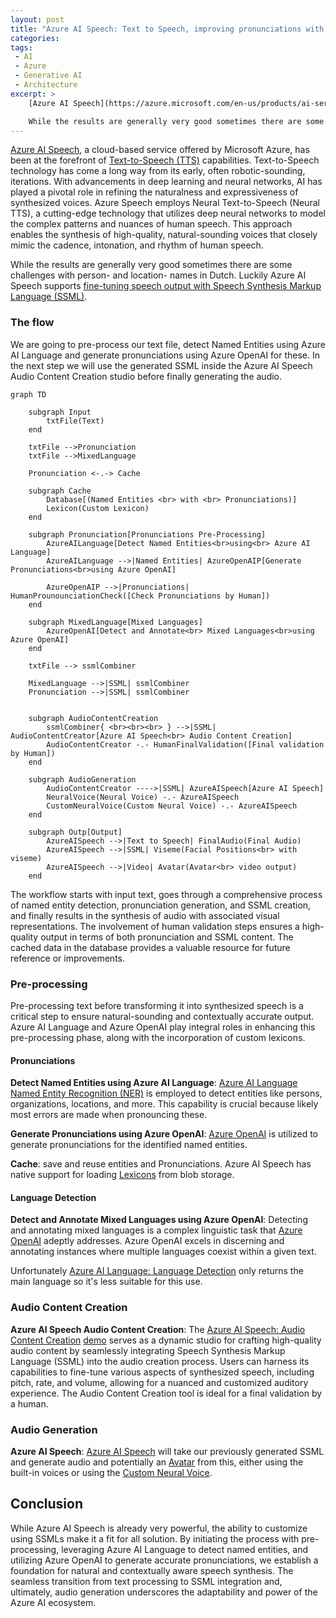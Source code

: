 ```yaml
---
layout: post
title: "Azure AI Speech: Text to Speech, improving pronunciations with AI"
categories: 
tags:
 - AI
 - Azure
 - Generative AI
 - Architecture
excerpt: >
    [Azure AI Speech](https://azure.microsoft.com/en-us/products/ai-services/ai-speech), a cloud-based service offered by Microsoft Azure, has been at the forefront of [Text-to-Speech (TTS)](https://learn.microsoft.com/en-us/azure/ai-services/speech-service/text-to-speech) capabilities. Text-to-Speech technology has come a long way from its early, often robotic-sounding, iterations. With advancements in deep learning and neural networks, AI has played a pivotal role in refining the naturalness and expressiveness of synthesized voices. Azure Speech employs Neural Text-to-Speech (Neural TTS), a cutting-edge technology that utilizes deep neural networks to model the complex patterns and nuances of human speech. This approach enables the synthesis of high-quality, natural-sounding voices that closely mimic the cadence, intonation, and rhythm of human speech. 

    While the results are generally very good sometimes there are some challenges with person- and location- names in Dutch. Luckily Azure AI Speech supports [fine-tuning speech output with Speech Synthesis Markup Language (SSML)](https://learn.microsoft.com/en-us/azure/ai-services/speech-service/speech-synthesis-markup). 
---
```


[Azure AI Speech](https://azure.microsoft.com/en-us/products/ai-services/ai-speech), a cloud-based service offered by Microsoft Azure, has been at the forefront of [Text-to-Speech (TTS)](https://learn.microsoft.com/en-us/azure/ai-services/speech-service/text-to-speech) capabilities. Text-to-Speech technology has come a long way from its early, often robotic-sounding, iterations. With advancements in deep learning and neural networks, AI has played a pivotal role in refining the naturalness and expressiveness of synthesized voices. Azure Speech employs Neural Text-to-Speech (Neural TTS), a cutting-edge technology that utilizes deep neural networks to model the complex patterns and nuances of human speech. This approach enables the synthesis of high-quality, natural-sounding voices that closely mimic the cadence, intonation, and rhythm of human speech. 

While the results are generally very good sometimes there are some challenges with person- and location- names in Dutch. Luckily Azure AI Speech supports [fine-tuning speech output with Speech Synthesis Markup Language (SSML)](https://learn.microsoft.com/en-us/azure/ai-services/speech-service/speech-synthesis-markup). 



### The flow

We are going to pre-process our text file, detect Named Entities using Azure AI Language and generate pronunciations using Azure OpenAI for these. In the next step we will use the generated SSML inside the Azure AI Speech Audio Content Creation studio before finally generating the audio.

```mermaid
graph TD

    subgraph Input
        txtFile(Text)
    end

    txtFile -->Pronunciation
    txtFile -->MixedLanguage

    Pronunciation <-.-> Cache

    subgraph Cache
        Database[(Named Entities <br> with <br> Pronunciations)]
        Lexicon(Custom Lexicon)
    end

    subgraph Pronunciation[Pronunciations Pre-Processing]
        AzureAILanguage[Detect Named Entities<br>using<br> Azure AI Language]
        AzureAILanguage -->|Named Entities| AzureOpenAIP[Generate Pronunciations<br>using Azure OpenAI]
        
        AzureOpenAIP -->|Pronunciations| HumanProunounciationCheck([Check Pronunciations by Human])
    end

    subgraph MixedLanguage[Mixed Languages]
        AzureOpenAI[Detect and Annotate<br> Mixed Languages<br>using Azure OpenAI]
    end

    txtFile --> ssmlCombiner
    
    MixedLanguage -->|SSML| ssmlCombiner
    Pronunciation -->|SSML| ssmlCombiner


    subgraph AudioContentCreation   
        ssmlCombiner{ <br><br><br> } -->|SSML| AudioContentCreator[Azure AI Speech<br> Audio Content Creation] 
        AudioContentCreator -.- HumanFinalValidation([Final validation by Human])
    end

    subgraph AudioGeneration
        AudioContentCreator ---->|SSML| AzureAISpeech[Azure AI Speech]        
        NeuralVoice(Neural Voice) -.- AzureAISpeech
        CustomNeuralVoice(Custom Neural Voice) -.- AzureAISpeech
    end

    subgraph Outp[Output]
        AzureAISpeech -->|Text to Speech| FinalAudio(Final Audio)
        AzureAISpeech -->|SSML| Viseme(Facial Positions<br> with viseme)
        AzureAISpeech -->|Video| Avatar(Avatar<br> video output)
    end

```

The workflow starts with input text, goes through a comprehensive process of named entity detection, pronunciation generation, and SSML creation, and finally results in the synthesis of audio with associated visual representations. The involvement of human validation steps ensures a high-quality output in terms of both pronunciation and SSML content. The cached data in the database provides a valuable resource for future reference or improvements.

### Pre-processing 

Pre-processing text before transforming it into synthesized speech is a critical step to ensure natural-sounding and contextually accurate output. Azure AI Language and Azure OpenAI play integral roles in enhancing this pre-processing phase, along with the incorporation of custom lexicons.

#### Pronunciations

__Detect Named Entities using Azure AI Language__: [Azure AI Language Named Entity Recognition (NER)](https://learn.microsoft.com/en-us/azure/ai-services/language-service/named-entity-recognition/overview) is employed to detect entities like persons, organizations, locations, and more. This capability is crucial because likely most errors are made when pronouncing these.

__Generate Pronunciations using Azure OpenAI__: [Azure OpenAI](https://learn.microsoft.com/en-us/azure/ai-services/openai/) is utilized to generate pronunciations for the identified named entities. 

__Cache__: save and reuse entities and Pronunciations. Azure AI Speech has native support for loading [Lexicons](https://learn.microsoft.com/en-us/azure/ai-services/speech-service/speech-synthesis-markup-pronunciation#custom-lexicon-file-examples) from blob storage. 

#### Language Detection

__Detect and Annotate Mixed Languages using Azure OpenAI__: Detecting and annotating mixed languages is a complex linguistic task that [Azure OpenAI](https://learn.microsoft.com/en-us/azure/ai-services/openai/) adeptly addresses. Azure OpenAI excels in discerning and annotating instances where multiple languages coexist within a given text. 

Unfortunately [Azure AI Language: Language Detection](https://learn.microsoft.com/en-us/azure/ai-services/language-service/language-detection/overview) only returns the main language so it's less suitable for this use.

### Audio Content Creation

__Azure AI Speech Audio Content Creation__: The [Azure AI Speech: Audio Content Creation](https://learn.microsoft.com/en-us/azure/ai-services/speech-service/how-to-audio-content-creation) [demo](https://speech.microsoft.com/audiocontentcreation) serves as a dynamic studio for crafting high-quality audio content by seamlessly integrating Speech Synthesis Markup Language (SSML) into the audio creation process. Users can harness its capabilities to fine-tune various aspects of synthesized speech, including pitch, rate, and volume, allowing for a nuanced and customized auditory experience. The Audio Content Creation tool is ideal for a final validation by a human.

### Audio Generation

__Azure AI Speech__: [Azure AI Speech](https://azure.microsoft.com/en-us/products/ai-services/ai-speech) will take our previously generated SSML and generate audio and potentially an [Avatar](https://learn.microsoft.com/en-us/azure/ai-services/speech-service/text-to-speech-avatar/what-is-text-to-speech-avatar) from this, either using the built-in voices or using the [Custom Neural Voice](https://learn.microsoft.com/en-us/azure/ai-services/speech-service/custom-neural-voice).

## Conclusion

While Azure AI Speech is already very powerful, the ability to customize using SSMLs make it a fit for all solution. By initiating the process with pre-processing, leveraging Azure AI Language to detect named entities, and utilizing Azure OpenAI to generate accurate pronunciations, we establish a foundation for natural and contextually aware speech synthesis. The seamless transition from text processing to SSML integration and, ultimately, audio generation underscores the adaptability and power of the Azure AI ecosystem. 


